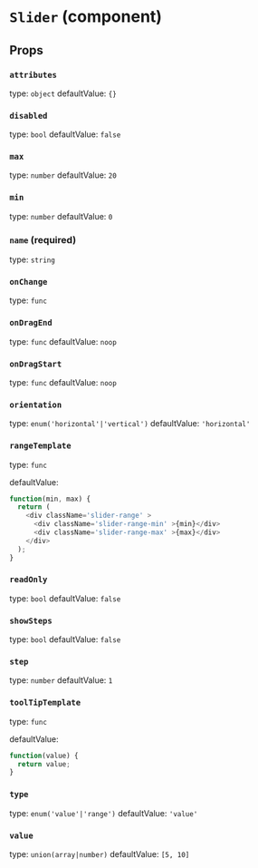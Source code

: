`Slider` (component)
====================



Props
-----

### `attributes`

type: `object`
defaultValue: `{}`


### `disabled`

type: `bool`
defaultValue: `false`


### `max`

type: `number`
defaultValue: `20`


### `min`

type: `number`
defaultValue: `0`


### `name` (required)

type: `string`


### `onChange`

type: `func`


### `onDragEnd`

type: `func`
defaultValue: `noop`


### `onDragStart`

type: `func`
defaultValue: `noop`


### `orientation`

type: `enum('horizontal'|'vertical')`
defaultValue: `'horizontal'`


### `rangeTemplate`

type: `func`

defaultValue: 
```js
function(min, max) {
  return (
    <div className='slider-range' >
      <div className='slider-range-min' >{min}</div>
      <div className='slider-range-max' >{max}</div>
    </div>
  );
}
```

### `readOnly`

type: `bool`
defaultValue: `false`


### `showSteps`

type: `bool`
defaultValue: `false`


### `step`

type: `number`
defaultValue: `1`


### `toolTipTemplate`

type: `func`

defaultValue: 
```js
function(value) {
  return value;
}
```

### `type`

type: `enum('value'|'range')`
defaultValue: `'value'`


### `value`

type: `union(array|number)`
defaultValue: `[5, 10]`

